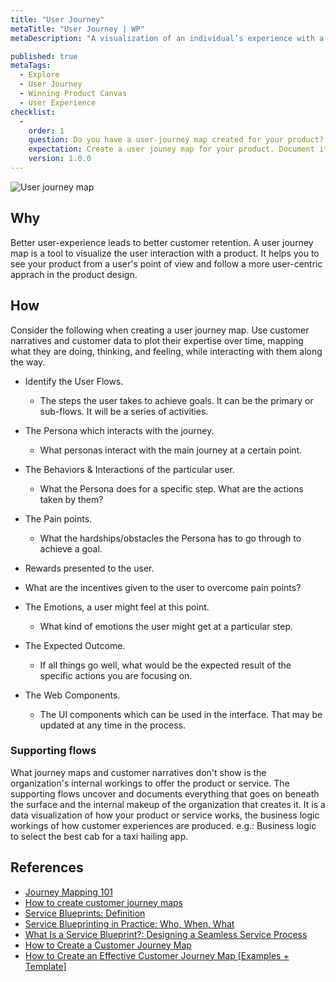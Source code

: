 ```yaml
---
title: "User Journey"
metaTitle: "User Journey | WP"
metaDescription: "A visualization of an individual’s experience with a product or service over time and across different perspectives. Mapping these experiences is a vital part of being a human-centered business, and it’s essential to look at both aspects — what the person experiences, and what went on outside of their view to make it happen. Customer journey mapping and service blueprinting are two complementary methods that can help us see both sides of our services. Yet these two methods; what is a journey map, and what is a service blueprint, and how are they different is often confused."

published: true
metaTags:
  - Explore
  - User Journey
  - Winning Product Canvas
  - User Experience
checklist: 
  -
    order: 1
    question: Do you have a user-journey map created for your product?
    expectation: Create a user jouney map for your product. Document it in one place for any future references.
    version: 1.0.0
---
```


![User journey map](../../img/user-jorney-map.png)  

## Why
Better user-experience leads to better customer retention. A user journey map is a tool to visualize the user interaction with a product. It helps you to see your product from a user's point of view and follow a more user-centric apprach in the product design.   

## How
Consider the following when creating a user journey map. Use customer narratives and customer data to plot their expertise over time, mapping what they are doing, thinking, and feeling, while interacting with them along the way.

- Identify the User Flows.
  - The steps the user takes to achieve goals. It can be the primary or sub-flows. It will be a series of activities.

- The Persona which interacts with the journey.
  - What personas interact with the main journey at a certain point.

- The Behaviors & Interactions of the particular user.
  - What the Persona does for a specific step. What are the actions taken by them?

- The Pain points.
  - What the hardships/obstacles the Persona has to go through to achieve a goal.

-  Rewards presented to the user.
  - What are the incentives given to the user to overcome pain points?

- The Emotions, a user might feel at this point.
  - What kind of emotions the user might get at a particular step. 

- The Expected Outcome.
  - If all things go well, what would be the expected result of the specific actions you are focusing on. 

- The Web Components.

  - The UI components which can be used in the interface. That may be updated at any time in the process.

### Supporting flows 
What journey maps and customer narratives don't show is the organization's internal workings to offer the product or service. The supporting flows uncover and documents everything that goes on beneath the surface and the internal makeup of the organization that creates it. It is a data visualization of how your product or service works, the business logic workings of how customer experiences are produced. e.g.: Business logic to select the best cab for a taxi hailing app.

## References

- [Journey Mapping 101](https://www.nngroup.com/articles/journey-mapping-101/)
- [ How to create customer journey maps](https://www.nngroup.com/articles/customer-journey-mapping/)
- [Service Blueprints: Definition](https://www.nngroup.com/articles/service-blueprints-definition/)
- [Service Blueprinting in Practice: Who, When, What](https://www.nngroup.com/articles/service-blueprinting-practice/)
- [What Is a Service Blueprint?: Designing a Seamless Service Process](https://www.lucidchart.com/blog/what-is-a-service-blueprint)
- [How to Create a Customer Journey Map](https://www.lucidchart.com/blog/how-to-build-customer-journey-maps)
- [How to Create an Effective Customer Journey Map [Examples + Template]](https://blog.hubspot.com/service/customer-journey-map)
